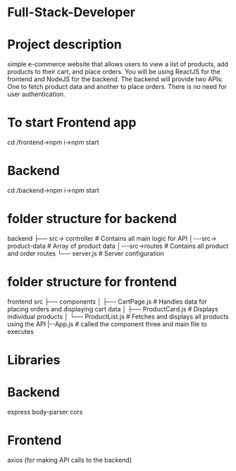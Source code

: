 # Full-Stack-Developer

# Project description

simple e-commerce website that allows users to view a list of products, add
products to their cart, and place orders.
You will be using ReactJS for the frontend and NodeJS for the backend. The backend will provide
two APIs:
One to fetch product data and another to place orders.
There is no need for user authentication.

# To start Frontend app

cd /frontend->npm i->npm start

# Backend

cd /backend->npm i->npm start

# folder structure for backend

backend
├── src-> controller # Contains all main logic for API
│---src-> product-data # Array of product data
│---src->routes # Contains all product and order routes
└── server.js # Server configuration

# folder structure for frontend

frontend
src
├── components
│ ├── CartPage.js # Handles data for placing orders and displaying cart data
│ ├── ProductCard.js # Displays individual products
│ └── ProductList.js # Fetches and displays all products using the API
|--App.js # called the component three and main file to executes

# Libraries

# Backend

express
body-parser
cors

# Frontend

axios (for making API calls to the backend)
